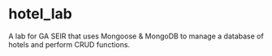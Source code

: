# hotel_lab
A lab for GA SEIR that uses Mongoose &amp; MongoDB to manage a database of hotels and perform CRUD functions.
